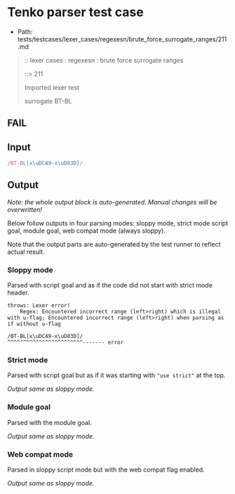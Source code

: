 # Tenko parser test case

- Path: tests/testcases/lexer_cases/regexesn/brute_force_surrogate_ranges/211.md

> :: lexer cases : regexesn : brute force surrogate ranges
>
> ::> 211
>
> Imported lexer test
>
> surrogate BT-BL

## FAIL

## Input

`````js
/BT-BL[x\uDCA9-x\uD83D]/
`````

## Output

_Note: the whole output block is auto-generated. Manual changes will be overwritten!_

Below follow outputs in four parsing modes: sloppy mode, strict mode script goal, module goal, web compat mode (always sloppy).

Note that the output parts are auto-generated by the test runner to reflect actual result.

### Sloppy mode

Parsed with script goal and as if the code did not start with strict mode header.

`````
throws: Lexer error!
    Regex: Encountered incorrect range (left>right) which is illegal with u-flag; Encountered incorrect range (left>right) when parsing as if without u-flag

/BT-BL[x\uDCA9-x\uD83D]/
^^^^^^^^^^^^^^^^^^^^^^^^------- error
`````

### Strict mode

Parsed with script goal but as if it was starting with `"use strict"` at the top.

_Output same as sloppy mode._

### Module goal

Parsed with the module goal.

_Output same as sloppy mode._

### Web compat mode

Parsed in sloppy script mode but with the web compat flag enabled.

_Output same as sloppy mode._
